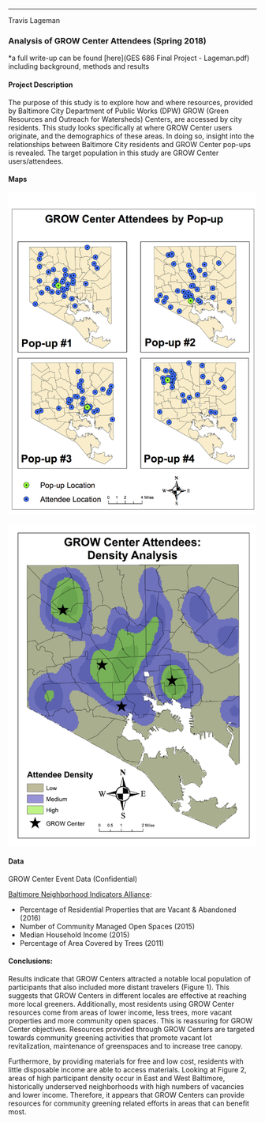 ---
Travis Lageman

### Analysis of GROW Center Attendees (Spring 2018)

*a full write-up can be found [here](GES 686 Final Project - Lageman.pdf) including background, methods and results

#### Project Description

The purpose of this study is to explore how and where resources, provided by Baltimore City Department of Public Works (DPW) GROW (Green Resources and Outreach for Watersheds) Centers, are accessed by city residents. This study looks specifically at where GROW Center users originate, and the demographics of these areas. In doing so, insight into the relationships between Baltimore City residents and GROW Center pop-ups is revealed. The target population in this study are GROW Center users/attendees.

#### Maps

![Four Pop-ups Map](DPW_4PopupLocations.jpg)

![Density Map](DPW_DensityAnalysis.png)

#### Data

GROW Center Event Data (Confidential)

[Baltimore Neighborhood Indicators Alliance](https://bniajfi.org/community/Baltimore%20City/):
* Percentage of Residential Properties that are Vacant & Abandoned (2016)
* Number of Community Managed Open Spaces (2015)
* Median Household Income (2015)
* Percentage of Area Covered by Trees (2011)

#### Conclusions:

Results indicate that GROW Centers attracted a notable local population of participants that also included more distant travelers (Figure 1). This suggests that GROW Centers in different locales are effective at reaching more local greeners. Additionally, most residents using GROW Center resources come from areas of lower income, less trees, more vacant properties and more community open spaces. This is reassuring for GROW Center objectives. Resources provided through GROW Centers are targeted towards community greening activities that promote vacant lot revitalization, maintenance of greenspaces and to increase tree canopy.

Furthermore, by providing materials for free and low cost, residents with little disposable income are able to access materials. Looking at Figure 2, areas of high participant density occur in East and West Baltimore, historically underserved neighborhoods with high numbers of vacancies and lower income. Therefore, it appears that GROW Centers can provide resources for community greening related efforts in areas that can benefit most.
